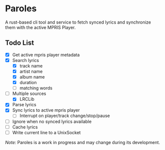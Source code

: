 # Paroles

A rust-based cli tool and service to fetch synced lyrics and synchronize them with the active MPRIS Player.

## Todo List

- [x] Get active mpris player metadata
- [x] Search lyrics
    - [x] track name
    - [x] artist name
    - [x] album name
    - [x] duration
    - [ ] matching words
- [ ] Multiple sources
    - [x] LRCLib
- [x] Parse lyrics
- [x] Sync lyrics to active mpris player 
    - [ ] Interrupt on player/track change/stop/pause
- [ ] Ignore when no synced lyrics available
- [ ] Cache lyrics
- [ ] Write current line to a UnixSocket

_Note:_ Paroles is a work in progress and may change during its development.
